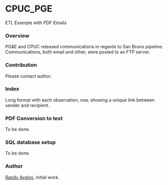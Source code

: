 # CPUC_PGE
ETL Example with PDF Emails


### Overview

PG&E and CPUC released communications in regards to San Bruno pipeline. Communications, both email and other, were posted to an FTP server.

### Contribution
Please contact author.

### Index

Long format with each observation, row, showing a unique link between sender and recipient.

### PDF Conversion to text
To be done.

### SQL database setup
To be done.

### Author
[Randy Avalos](mailto:randy.joseph.avalos@gmail.com), initial work.
